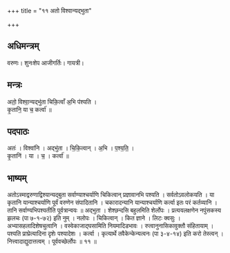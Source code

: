 +++
title = "११ अतो विश्वान्यद्भुता"

+++
## अधिमन्त्रम्
वरुणः। शुनःशेप आजीगर्तिः। गायत्री।

## मन्त्रः
अतो॒ विश्वा॒न्यद्भु॑ता चिकि॒त्वाँ अ॒भि प॑श्यति ।  
कृ॒तानि॒ या च॒ कर्त्वा॑ ॥

## पदपाठः
अतः॑ । विश्वा॑नि । अद्भु॑ता । चि॒कि॒त्वान् । अ॒भि । प॒श्य॒ति॒ ।  
कृ॒तानि॑ । या । च॒ । कर्त्वा॑ ॥

## भाष्यम्
अतोऽस्माद्वरुणाद्विश्यान्यद्बुता सर्वाण्याश्चर्याणि चिकित्वान् प्रज्ञावानभि पश्यति । सर्वतोऽवलोकयति । या कृतानि यान्याश्चर्याणि पूर्वं वरुणेन संपादितानि । चकारादन्यानि यान्याश्चर्याणि कर्त्वा इतः परं कर्तव्यानि । तानि सर्वाण्यभिपश्यतीति पूर्वत्रान्वयः ॥ अद्भुता । शेश्छन्दसि बहुलमिति शेर्लोपः । प्रत्ययलक्षणेन नपुंसकस्य झलचः (पा ७-१-७२) इति नुम् । नलोपः । चिकित्वान् । कित ज्ञाने । लिटः क्वसुः । अभ्यासहलादिशेषचुत्वानि । वस्वेकाजाद्घसामिति नियमादिडभावः । रुत्वानुनासिकावुक्तौ संहितायाम् । पश्यति प्राघ्रेत्यादिना दृशेः पश्यादेशः । कर्त्वा । कृत्यार्थे तवैकेन्केन्यत्वनः (पा ३-४-१४) इति करो तेस्त्वन् । नित्त्वादाद्युदात्तत्वम् । पूर्ववच्छेर्लोपः ॥ ११ ॥